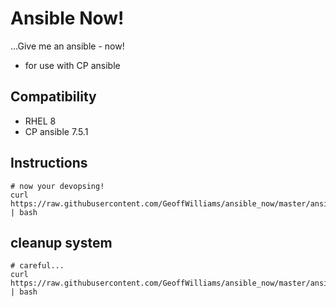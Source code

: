# Ansible Now!

...Give me an ansible - now!

* for use with CP ansible

## Compatibility
* RHEL 8
* CP ansible 7.5.1

## Instructions

```shell
# now your devopsing!
curl https://raw.githubusercontent.com/GeoffWilliams/ansible_now/master/ansiblenow.sh | bash
```

## cleanup system

```shell
# careful...
curl https://raw.githubusercontent.com/GeoffWilliams/ansible_now/master/ansiblenuke.sh | bash
```

